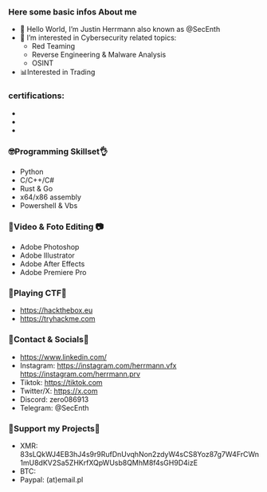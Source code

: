 ### Here some basic infos About me
- 👋 Hello World, I’m Justin Herrmann also known as @SecEnth 
- 👀 I’m interested in Cybersecurity related topics:
  - Red Teaming 
  - Reverse Engineering & Malware Analysis
  - OSINT
- 📊Interested in Trading
### certifications:
- 
- 
- 
### 🤓Programming Skillset👌
- Python
- C/C++/C#
- Rust & Go 
- x64/x86 assembly
- Powershell & Vbs
### 🎥Video & Foto Editing 📷 
- Adobe Photoshop
- Adobe Illustrator
- Adobe After Effects
- Adobe Premiere Pro
### 🎯Playing CTF🎯
- https://hackthebox.eu
- https://tryhackme.com
### 📱Contact & Socials💬
- https://www.linkedin.com/
- Instagram: https://instagram.com/herrmann.vfx
             https://instagram.com/herrmann.prv
- Tiktok:    https://tiktok.com
- Twitter/X: https://x.com
- Discord: zero086913
- Telegram: @SecEnth
### 💸Support my Projects💸
- XMR: 83sLQkWJ4EB3hJ4s9r9RufDnUvqhNon2zdyW4sCS8Yoz87g7W4FrCWn1mU8dKV2Sa5ZHKrfXQpWUsb8QMhM8f4sGH9D4izE
- BTC: 
- Paypal: (at)email.pl
